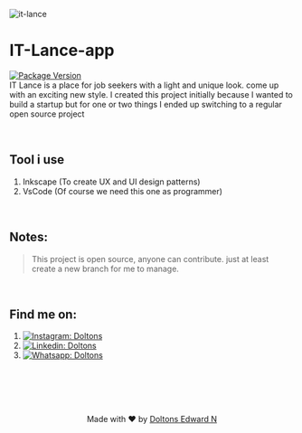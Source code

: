 ![it-lance](https://user-images.githubusercontent.com/75367447/137458087-80d46ae3-98ec-40d2-960e-9acbd8f7a474.png)
# IT-Lance-app
[![Package Version](https://img.shields.io/badge/version-0.1.1-blue.svg)](https://pypi.python.org/pypi/chatterbot/)
<br>
IT Lance is a place for job seekers with a light and unique look. come up with an exciting new style. I created this project initially because I wanted to build a startup but for one or two things I ended up switching to a regular open source project




<br>

## Tool i use

1. Inkscape (To create UX and UI design patterns)
2. VsCode (Of course we need this one as programmer)


<br>

## Notes:

> This project is open source, anyone can contribute. just at least create a new branch for me to manage.

<br>

## Find me on:
1. [![Instagram: Doltons](https://img.shields.io/badge/-dollonged-DD2A7D?style=flat&logo=Instagram&logoColor=white)](https://www.instagram.com/dollonged/)
2. [![Linkedin: Doltons](https://img.shields.io/badge/-Doltons%20Edward-blue?style=flat&logo=Linkedin&logoColor=white)](https://www.linkedin.com/in/doltons-edward-nicholas-p/)
3. [![Whatsapp: Doltons](https://img.shields.io/badge/-089619800459-25D366?style=flat&logo=Whatsapp&logoColor=white)](https://wa.me/+6289619800459)

<br>
<br>
<br>
<br>

<p align='center'>Made with ♥ by <a href="https://github.com/doltonsedward">Doltons Edward N</a></p>

